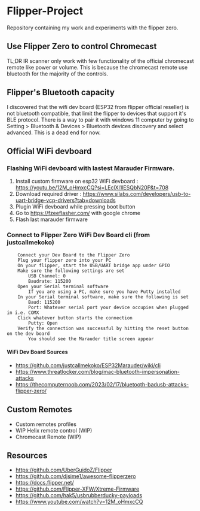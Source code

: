 # Flipper-Project
Repository containing my work and experiments with the flipper zero.

## Use Flipper Zero to control Chromecast
TL;DR IR scanner only work with few functionality of the official chromecast remote like power or volume.  This is because the chromecast remote use bluetooth for the majority of the controls.  

## Flipper's Bluetooth capacity 
I discovered that the wifi dev board (ESP32 from flipper official reseller) is not bluetooth compatible, that limit the flipper to devices that support it's BLE protocol.  There is a way to pair it with windows 11 computer by going to Setting > Bluetooth & Devices > Bluetooth devices discovery and select advanced.  This is a dead end for now.

## Official WiFi devboard
### Flashing WiFi devboard with lastest Marauder Firmware.
1) Install custom firmware on esp32 WiFi devboard : https://youtu.be/12M_oHmxcCQ?si=LEclXl1lESQbN20P&t=708
2) Download required driver : https://www.silabs.com/developers/usb-to-uart-bridge-vcp-drivers?tab=downloads
3) Plugin WiFi devboard while pressing boot button
4) Go to https://fzeeflasher.com/ with google chrome
5) Flash last marauder firmware

### Connect to Flipper Zero WiFi Dev Board cli (from justcallmekoko)
```
    Connect your Dev Board to the Flipper Zero
    Plug your flipper zero into your PC
    On your flipper, start the USB/UART bridge app under GPIO
    Make sure the following settings are set
        USB Channel: 0
        Baudrate: 115200
    Open your Serial terminal software
        If you are using a PC, make sure you have Putty installed
    In your Serial terminal software, make sure the following is set
        Baud: 115200
        Port: Whatever serial port your device occupies when plugged in i.e. COMX
    Click whatever button starts the connection
        Putty: Open
    Verify the connection was successful by hitting the reset button on the dev board
        You should see the Marauder title screen appear
```
#### WiFi Dev Board Sources
- https://github.com/justcallmekoko/ESP32Marauder/wiki/cli
- https://www.threatlocker.com/blog/mac-bluetooth-impersonation-attacks
- https://thecomputernoob.com/2023/02/17/bluetooth-badusb-attacks-flipper-zero/

## Custom Remotes
- Custom remotes profiles
- WIP Helix remote control (WIP)
- Chromecast Remote (WIP)

## Resources
- https://github.com/UberGuidoZ/Flipper
- https://github.com/djsime1/awesome-flipperzero
- https://docs.flipper.net/
- https://github.com/Flipper-XFW/Xtreme-Firmware
- https://github.com/hak5/usbrubberducky-payloads
- https://www.youtube.com/watch?v=12M_oHmxcCQ
